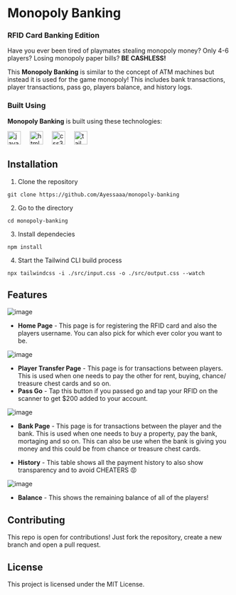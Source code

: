﻿# Monopoly Banking

### RFID Card Banking Edition
Have you ever been tired of playmates stealing monopoly money?
Only 4-6 players?
Losing monopoly paper bills?
**BE CASHLESS!**

This **Monopoly Banking** is similar to the concept of ATM machines but instead it is used for the game monopoly! This includes bank transactions, player transactions, pass go, players balance, and history logs.

### Built Using

**Monopoly Banking** is built using these technologies:

<div align="left">
  <img src="https://cdn.jsdelivr.net/gh/devicons/devicon/icons/javascript/javascript-original.svg" height="30" alt="javascript logo"  />
  <img width="12" />
  <img src="https://cdn.jsdelivr.net/gh/devicons/devicon/icons/html5/html5-original.svg" height="30" alt="html5 logo"  />
  <img width="12" />
  <img src="https://cdn.jsdelivr.net/gh/devicons/devicon/icons/css3/css3-original.svg" height="30" alt="css3 logo"  />
  <img width="12" />
  <img src="https://www.svgrepo.com/show/374118/tailwind.svg" height="30" alt="tailwind logo"  />
</div>

## Installation

1. Clone the repository

```
git clone https://github.com/Ayessaaa/monopoly-banking
```

2. Go to the directory

```
cd monopoly-banking
```

3. Install dependecies

```
npm install
```

4. Start the Tailwind CLI build process

```
npx tailwindcss -i ./src/input.css -o ./src/output.css --watch
```

## Features
![image](https://github.com/user-attachments/assets/701d862e-2d12-43e5-a2e4-61c334f3e43f)

- **Home Page** - This page is for registering the RFID card and also the players username. You can also pick for which ever color you want to be.
  
![image](https://github.com/user-attachments/assets/8596719b-c366-4939-9f35-dca383efba2b)

- **Player Transfer Page** - This page is for transactions between players. This is used when one needs to pay the other for rent, buying, chance/ treasure chest cards and so on.
- **Pass Go** - Tap this button if you passed go and tap your RFID on the scanner to get $200 added to your account.

![image](https://github.com/user-attachments/assets/2d27ae06-a192-4b93-98aa-d7d38b34b586)

- **Bank Page** - This page is for transactions between the player and the bank. This is used when one needs to buy a property, pay the bank, mortaging and so on. This can also be use when the bank is giving you money and this could be from chance or treasure chest cards.

- **History** - This table shows all the payment history to also show transparency and to avoid CHEATERS 😡

![image](https://github.com/user-attachments/assets/9975d220-e65c-4748-b71d-2d531d048fa5)

- **Balance** - This shows the remaining balance of all of the players!

## Contributing

This repo is open for contributions! Just fork the repository, create a new branch and open a pull request.

## License

This project is licensed under the MIT License.
